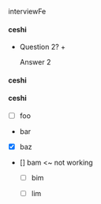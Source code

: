 interviewFe

#### ceshi

+ Question 2? +

  Answer 2

#### ceshi

#### ceshi



- [ ] foo
- bar
- [x] baz
- [] bam <~ not working
  - [ ] bim
  - [ ] lim


<div id="gitalk-container"></div>